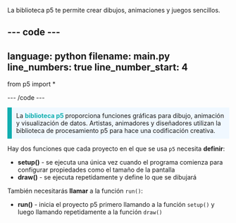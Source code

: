 La biblioteca p5 te permite crear dibujos, animaciones y juegos sencillos.

--- code ---
---
language: python 
filename: main.py 
line_numbers: true
line_number_start: 4
---

from p5 import *

--- /code ---

<p style="border-left: solid; border-width:10px; border-color: #0faeb0; background-color: aliceblue; padding: 10px;">
La <span style="color: #0faeb0; font-weight: bold;"> biblioteca p5 </span> proporciona funciones gráficas para dibujo, animación y visualización de datos. Artistas, animadores y diseñadores utilizan la biblioteca de procesamiento p5 para hace una codificación creativa.</p>

Hay dos funciones que cada proyecto en el que se usa `p5` necesita **definir**:
+ **setup()** - se ejecuta una única vez cuando el programa comienza para configurar propiedades como el tamaño de la pantalla
+ **draw()** - se ejecuta repetidamente y define lo que se dibujará

También necesitarás **llamar** a la función `run()`:
+ **run()** - inicia el proyecto p5 primero llamando a la función `setup()` y luego llamando repetidamente a la función `draw()`

